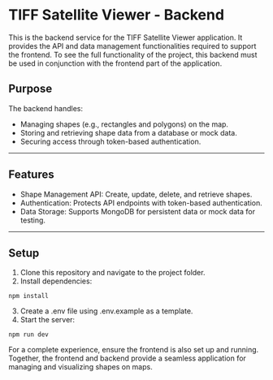 # TIFF Satellite Viewer - Backend

This is the backend service for the TIFF Satellite Viewer application. It provides the API and data management functionalities required to support the frontend. To see the full functionality of the project, this backend must be used in conjunction with the frontend part of the application.

## Purpose

The backend handles:

  - Managing shapes (e.g., rectangles and polygons) on the map.
  - Storing and retrieving shape data from a database or mock data.
  - Securing access through token-based authentication.

_____________

## Features

  - Shape Management API: Create, update, delete, and retrieve shapes.
  - Authentication: Protects API endpoints with token-based authentication.
  - Data Storage: Supports MongoDB for persistent data or mock data for testing.

_____________

## Setup

  1. Clone this repository and navigate to the project folder.
  2. Install dependencies:

    npm install

  3. Create a .env file using .env.example as a template.
  4. Start the server:

    npm run dev

For a complete experience, ensure the frontend is also set up and running. Together, the frontend and backend provide a seamless application for managing and visualizing shapes on maps.
